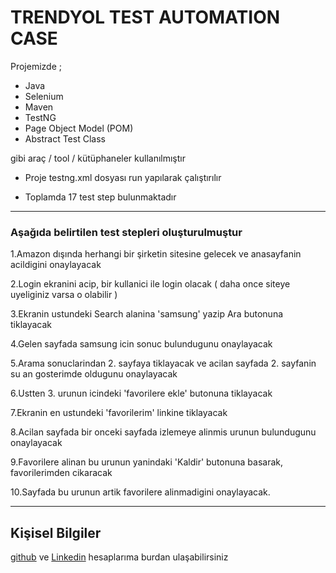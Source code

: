 # TRENDYOL TEST AUTOMATION CASE

Projemizde ;
* Java
* Selenium 
* Maven 
* TestNG 
* Page Object Model (POM)
* Abstract Test Class 

gibi araç / tool / kütüphaneler kullanılmıştır

* Proje testng.xml dosyası run yapılarak çalıştırılır 

* Toplamda 17 test step bulunmaktadır

---

### Aşağıda belirtilen test stepleri oluşturulmuştur

1.Amazon dışında herhangi bir şirketin sitesine gelecek ve anasayfanin acildigini onaylayacak

2.Login ekranini acip, bir kullanici ile login olacak ( daha once siteye uyeliginiz varsa o olabilir )

3.Ekranin ustundeki Search alanina 'samsung' yazip Ara butonuna tiklayacak

4.Gelen sayfada samsung icin sonuc bulundugunu onaylayacak

5.Arama sonuclarindan 2. sayfaya tiklayacak ve acilan sayfada 2. sayfanin su an gosterimde oldugunu onaylayacak

6.Ustten 3. urunun icindeki 'favorilere ekle' butonuna tiklayacak

7.Ekranin en ustundeki 'favorilerim' linkine tiklayacak

8.Acilan sayfada bir onceki sayfada izlemeye alinmis urunun bulundugunu onaylayacak

9.Favorilere alinan bu urunun yanindaki 'Kaldir' butonuna basarak, favorilerimden cikaracak

10.Sayfada bu urunun artik favorilere alinmadigini onaylayacak.  

---

## Kişisel Bilgiler

[github](https://github.com/yasinayaz) ve
[Linkedin](https://www.linkedin.com/in/yasin-ayaz44) hesaplarıma burdan ulaşabilirsiniz

